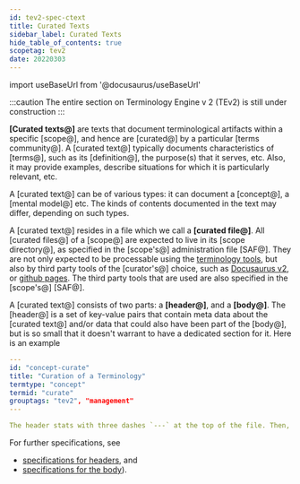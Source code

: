```yaml
---
id: tev2-spec-ctext
title: Curated Texts
sidebar_label: Curated Texts
hide_table_of_contents: true
scopetag: tev2
date: 20220303
---
```


import useBaseUrl from '@docusaurus/useBaseUrl'

:::caution
The entire section on Terminology Engine v 2 (TEv2) is still under construction
:::

**[Curated texts@]** are texts that document terminological artifacts within a specific [scope@], and hence are [curated@] by a particular [terms community@]. A [curated text@] typically documents characteristics of [terms@], such as its [definition@], the purpose(s) that it serves, etc. Also, it may provide examples, describe situations for which it is particularly relevant, etc.

A [curated text@] can be of various types: it can document a [concept@], a [mental model@] etc. The kinds of contents documented in the text may differ, depending on such types.

A [curated text@] resides in a file which we call a **[curated file@]**. All [curated files@] of a [scope@] are expected to live in its [scope directory@], as specified in the [scope's@] administration file [SAF@]. They are not only expected to be processable using the [terminology tools](tev2-toolbox), but also by third party tools of the [curator's@] choice, such as [Docusaurus v2](https://docusaurus.io/docs), or [github pages](https://pages.github.com/). The third party tools that are used are also specified in the [scope's@] [SAF@].

A [curated text@] consists of two parts: a **[header@]**, and a **[body@]**. The [header@] is a set of key-value pairs that contain meta data about the [curated text@] and/or data that could also have been part of the [body@], but is so small that it doesn't warrant to have a dedicated section for it. Here is an example

~~~ yaml
---
id: "concept-curate"
title: "Curation of a Terminology"
termtype: "concept"
termid: "curate"
grouptags: "tev2", "management"
---

The header stats with three dashes `---` at the top of the file. Then, there is a sequence of key-value pairs, which is terminated again with three dashes. The body (this text) starts thereafter, and is regular markdown.
~~~

For further specifications, see
- [specifications for headers](tev2-spec-ctext-header), and
- [specifications for the body](tev2-spec-ctext-body)).